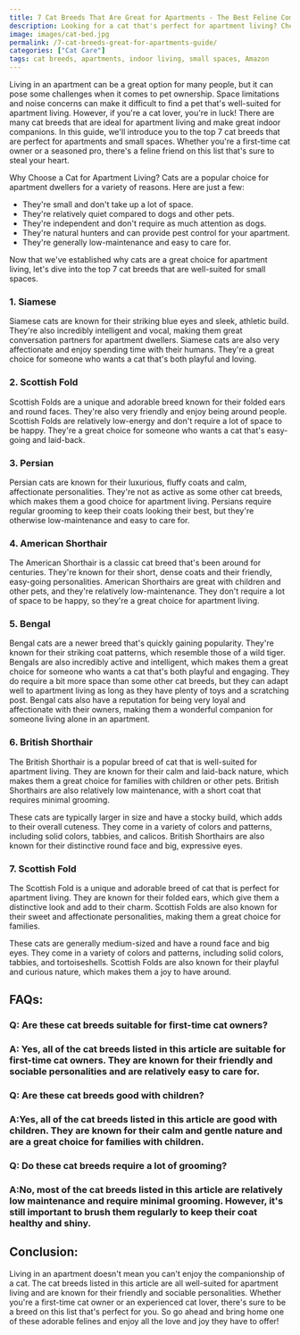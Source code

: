 ```yaml
---
title: 7 Cat Breeds That Are Great for Apartments - The Best Feline Companions for Small Spaces
description: Looking for a cat that's perfect for apartment living? Check out our guide to the top 7 cat breeds that are well-suited for small spaces and indoor living.
image: images/cat-bed.jpg
permalink: /7-cat-breeds-great-for-apartments-guide/
categories: ["Cat Care"]
tags: cat breeds, apartments, indoor living, small spaces, Amazon
---
```


Living in an apartment can be a great option for many people, but it can pose some challenges when it comes to pet ownership. Space limitations and noise concerns can make it difficult to find a pet that's well-suited for apartment living. However, if you're a cat lover, you're in luck! There are many cat breeds that are ideal for apartment living and make great indoor companions. In this guide, we'll introduce you to the top 7 cat breeds that are perfect for apartments and small spaces. Whether you're a first-time cat owner or a seasoned pro, there's a feline friend on this list that's sure to steal your heart.

Why Choose a Cat for Apartment Living?
Cats are a popular choice for apartment dwellers for a variety of reasons. Here are just a few:

- They're small and don't take up a lot of space.
- They're relatively quiet compared to dogs and other pets.
- They're independent and don't require as much attention as dogs.
- They're natural hunters and can provide pest control for your apartment.
- They're generally low-maintenance and easy to care for.

Now that we've established why cats are a great choice for apartment living, let's dive into the top 7 cat breeds that are well-suited for small spaces.

### 1. Siamese
Siamese cats are known for their striking blue eyes and sleek, athletic build. They're also incredibly intelligent and vocal, making them great conversation partners for apartment dwellers. Siamese cats are also very affectionate and enjoy spending time with their humans. They're a great choice for someone who wants a cat that's both playful and loving.

### 2. Scottish Fold
Scottish Folds are a unique and adorable breed known for their folded ears and round faces. They're also very friendly and enjoy being around people. Scottish Folds are relatively low-energy and don't require a lot of space to be happy. They're a great choice for someone who wants a cat that's easy-going and laid-back.

### 3. Persian
Persian cats are known for their luxurious, fluffy coats and calm, affectionate personalities. They're not as active as some other cat breeds, which makes them a good choice for apartment living. Persians require regular grooming to keep their coats looking their best, but they're otherwise low-maintenance and easy to care for.

### 4. American Shorthair
The American Shorthair is a classic cat breed that's been around for centuries. They're known for their short, dense coats and their friendly, easy-going personalities. American Shorthairs are great with children and other pets, and they're relatively low-maintenance. They don't require a lot of space to be happy, so they're a great choice for apartment living.

### 5. Bengal
Bengal cats are a newer breed that's quickly gaining popularity. They're known for their striking coat patterns, which resemble those of a wild tiger. Bengals are also incredibly active and intelligent, which makes them a great choice for someone who wants a cat that's both playful and engaging. They do require a bit more space than some other cat breeds, but they can adapt well to apartment living as long as they have plenty of toys and a scratching post. Bengal cats also have a reputation for being very loyal and affectionate with their owners, making them a wonderful companion for someone living alone in an apartment.

### 6. British Shorthair
The British Shorthair is a popular breed of cat that is well-suited for apartment living. They are known for their calm and laid-back nature, which makes them a great choice for families with children or other pets. British Shorthairs are also relatively low maintenance, with a short coat that requires minimal grooming.

These cats are typically larger in size and have a stocky build, which adds to their overall cuteness. They come in a variety of colors and patterns, including solid colors, tabbies, and calicos. British Shorthairs are also known for their distinctive round face and big, expressive eyes.

### 7. Scottish Fold
The Scottish Fold is a unique and adorable breed of cat that is perfect for apartment living. They are known for their folded ears, which give them a distinctive look and add to their charm. Scottish Folds are also known for their sweet and affectionate personalities, making them a great choice for families.

These cats are generally medium-sized and have a round face and big eyes. They come in a variety of colors and patterns, including solid colors, tabbies, and tortoiseshells. Scottish Folds are also known for their playful and curious nature, which makes them a joy to have around.

## FAQs:

### Q: Are these cat breeds suitable for first-time cat owners?
### A: Yes, all of the cat breeds listed in this article are suitable for first-time cat owners. They are known for their friendly and sociable personalities and are relatively easy to care for.

### Q: Are these cat breeds good with children?
### A:Yes, all of the cat breeds listed in this article are good with children. They are known for their calm and gentle nature and are a great choice for families with children.

### Q: Do these cat breeds require a lot of grooming?
### A:No, most of the cat breeds listed in this article are relatively low maintenance and require minimal grooming. However, it's still important to brush them regularly to keep their coat healthy and shiny.

## Conclusion:

Living in an apartment doesn't mean you can't enjoy the companionship of a cat. The cat breeds listed in this article are all well-suited for apartment living and are known for their friendly and sociable personalities. Whether you're a first-time cat owner or an experienced cat lover, there's sure to be a breed on this list that's perfect for you. So go ahead and bring home one of these adorable felines and enjoy all the love and joy they have to offer!